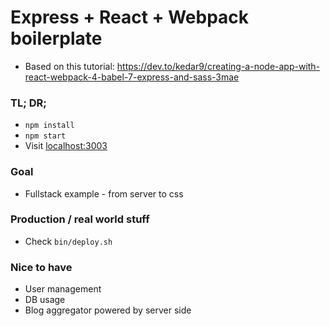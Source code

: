 # Express + React + Webpack boilerplate

- Based on this tutorial: https://dev.to/kedar9/creating-a-node-app-with-react-webpack-4-babel-7-express-and-sass-3mae

### TL; DR;

- `npm install`
- `npm start`
- Visit [localhost:3003](http://localhost:3003)

### Goal

- Fullstack example - from server to css

### Production / real world stuff

- Check `bin/deploy.sh`

### Nice to have

- User management
- DB usage
- Blog aggregator powered by server side
